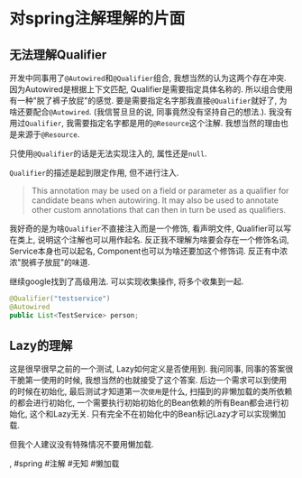 # 对spring注解理解的片面

## 无法理解Qualifier

开发中同事用了`@Autowired`和`@Qualifier`组合, 我想当然的认为这两个存在冲突. 因为Autowired是根据上下文匹配, Qualifier是需要指定具体名称的. 所以组合使用有一种"脱了裤子放屁"的感觉. 要是需要指定名字那我直接`@Qualifier`就好了, 为啥还要配合`@Autowired`. \(我信誓旦旦的说, 同事竟然没有坚持自己的想法.\). 我没有用过`Qualifier`, 我需要指定名字都是用的`@Resource`这个注解. 我想当然的理由也是来源于`@Resource`.

只使用`@Qualifier`的话是无法实现注入的, 属性还是`null`.

`Qualifier`的描述是起到限定作用, 但不进行注入.

> This annotation may be used on a field or parameter as a qualifier for candidate beans when autowiring. It may also be used to annotate other custom annotations that can then in turn be used as qualifiers.

我好奇的是为啥`Qualifier`不直接注入而是一个修饰, 看声明文件, Qualifier可以写在类上, 说明这个注解也可以用作起名. 反正我不理解为啥要会存在一个修饰名词, Service本身也可以起名, Component也可以为啥还要加这个修饰词. 反正有中浓浓"脱裤子放屁"的味道.

继续google找到了高级用法. 可以实现收集操作, 将多个收集到一起.

```java
@Qualifier("testservice")
@Autowired
public List<TestService> person;
```

## Lazy的理解

这是很早很早之前的一个测试, Lazy如何定义是否使用到. 我问同事, 同事的答案很干脆第一使用的时候, 我想当然的也就接受了这个答案. 后边一个需求可以到使用的时候在初始化, 最后测试才知道第一次`使用`是什么, 扫描到的非懒加载的类所依赖的都会进行初始化, 一个需要执行初始初始化的Bean依赖的所有Bean都会进行初始化, 这个和Lazy无关. 只有完全不在初始化中的Bean标记Lazy才可以实现懒加载.

但我个人建议没有特殊情况不要用懒加载.

, #spring #注解 #无知 #懒加载
